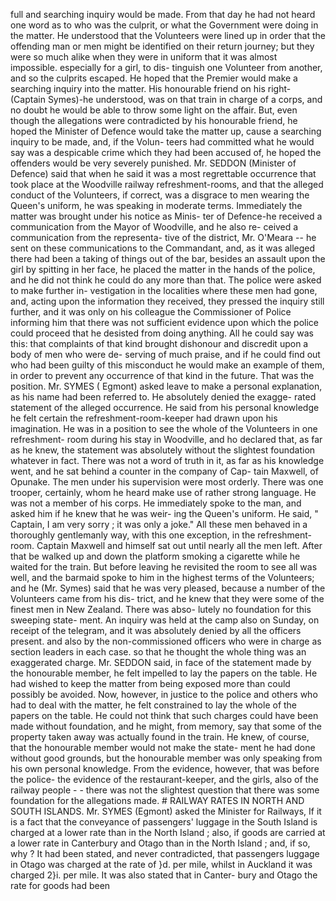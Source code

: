 full and searching inquiry would be made. From that day he had not heard one word as to who was the culprit, or what the Government were doing in the matter. He understood that the Volunteers were lined up in order that the offending man or men might be identified on their return journey; but they were so much alike when they were in uniform that it was almost impossible. especially for a girl, to dis- tinguish one Volunteer from another, and so the culprits escaped. He hoped that the Premier would make a searching inquiry into the matter. His honourable friend on his right-(Captain Symes)-he understood, was on that train in charge of a corps, and no doubt he would be able to throw some light on the affair. But, even though the allegations were contradicted by his honourable friend, he hoped the Minister of Defence would take the matter up, cause a searching inquiry to be made, and, if the Volun- teers had committed what he would say was a despicable crime which they had been accused of, he hoped the offenders would be very severely punished. Mr. SEDDON (Minister of Defence) said that when he said it was a most regrettable occurrence that took place at the Woodville railway refreshment-rooms, and that the alleged conduct of the Volunteers, if correct, was a disgrace to men wearing the Queen's uniform, he was speaking in moderate terms. Immediately the matter was brought under his notice as Minis- ter of Defence-he received a communication from the Mayor of Woodville, and he also re- ceived a communication from the representa- tive of the district, Mr. O'Meara -- he sent on these communications to the Commandant, and, as it was alleged there had been a taking of things out of the bar, besides an assault upon the girl by spitting in her face, he placed the matter in the hands of the police, and he did not think he could do any more than that. The police were asked to make further in- vestigation in the localities where these men had gone, and, acting upon the information they received, they pressed the inquiry still further, and it was only on his colleague the Commissioner of Police informing him that there was not sufficient evidence upon which the police could proceed that he desisted from doing anything. All he could say was this: that complaints of that kind brought dishonour and discredit upon a body of men who were de- serving of much praise, and if he could find out who had been guilty of this misconduct he would make an example of them, in order to prevent any occurrence of that kind in the future. That was the position. Mr. SYMES ( Egmont) asked leave to make a personal explanation, as his name had been referred to. He absolutely denied the exagge- rated statement of the alleged occurrence. He said from his personal knowledge he felt certain the refreshment-room-keeper had drawn upon his imagination. He was in a position to see the whole of the Volunteers in one refreshment- room during his stay in Woodville, and ho declared that, as far as he knew, the statement was absolutely without the slightest foundation whatever in fact. There was not a word of truth in it, as far as his knowledge went, and he sat behind a counter in the company of Cap- tain Maxwell, of Opunake. The men under his supervision were most orderly. There was one trooper, certainly, whom he heard make use of rather strong language. He was not a member of his corps. He immediately spoke to the man, and asked him if he knew that he was weir- ing the Queen's uniform. He said, " Captain, I am very sorry ; it was only a joke." All these men behaved in a thoroughly gentlemanly way, with this one exception, in the refreshment- room. Captain Maxwell and himself sat out until nearly all the men left. After that be walked up and down the platform smoking a cigarette while he waited for the train. But before leaving he revisited the room to see all was well, and the barmaid spoke to him in the highest terms of the Volunteers; and he (Mr. Symes) said that he was very pleased, because a number of the Volunteers came from his dis- trict, and he knew that they were some of the finest men in New Zealand. There was abso- lutely no foundation for this sweeping state- ment. An inquiry was held at the camp also on Sunday, on receipt of the telegram, and it was absolutely denied by all the officers present. and also by the non-commissioned officers who were in charge as section leaders in each case. so that he thought the whole thing was an exaggerated charge. Mr. SEDDON said, in face of the statement made by the honourable member, he felt impelled to lay the papers on the table. He had wished to keep the matter from being exposed more than could possibly be avoided. Now, however, in justice to the police and others who had to deal with the matter, he felt constrained to lay the whole of the papers on the table. He could not think that such charges could have been made without foundation, and he might, from memory, say that some of the property taken away was actually found in the train. He knew, of course, that the honourable member would not make the state- ment he had done without good grounds, but the honourable member was only speaking from his own personal knowledge. From the evidence, however, that was before the police- the evidence of the restaurant-keeper, and the girls, also of the railway people - - there was not the slightest question that there was some foundation for the allegations made. # RAILWAY RATES IN NORTH AND SOUTH ISLANDS. Mr. SYMES (Egmont) asked the Minister for Railways, If it is a fact that the conveyance of passengers' luggage in the South Island is charged at a lower rate than in the North Island ; also, if goods are carried at a lower rate in Canterbury and Otago than in the North Island ; and, if so, why ? It had been stated, and never contradicted, that passengers luggage in Otago was charged at the rate of }d. per mile, whilst in Auckland it was charged 2}i. per mile. It was also stated that in Canter- bury and Otago the rate for goods had been 